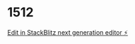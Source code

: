 # 1512

[Edit in StackBlitz next generation editor ⚡️](https://stackblitz.com/~/github.com/gitterdel/1512)